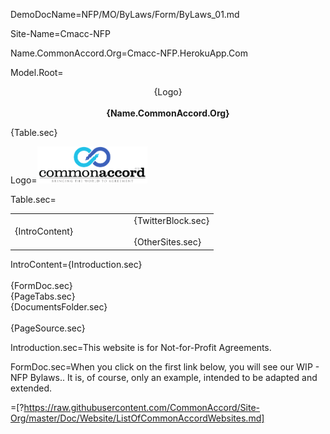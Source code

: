 DemoDocName=NFP/MO/ByLaws/Form/ByLaws_01.md

Site-Name=Cmacc-NFP

Name.CommonAccord.Org=Cmacc-NFP.HerokuApp.Com

Model.Root=<p align="center">{Logo}<br><br><b>{Name.CommonAccord.Org}</b></center></p>{Table.sec}

Logo=<img src="visual/cmacc-trans.png" style="width:35%" />

Table.sec=<table><tr><td width="50%">{IntroContent}</td><td>   </td><td>{TwitterBlock.sec}<br><br>{OtherSites.sec}</td></tr></table>

IntroContent={Introduction.sec}<br><br>{FormDoc.sec}<br>{PageTabs.sec}<br>{DocumentsFolder.sec}<br><br>{PageSource.sec}

Introduction.sec=This website is for Not-for-Profit Agreements.

FormDoc.sec=When you click on the first link below, you will see our WIP - NFP Bylaws.</a>.  It is, of course, only an example, intended to be adapted and extended. 

=[?https://raw.githubusercontent.com/CommonAccord/Site-Org/master/Doc/Website/ListOfCommonAccordWebsites.md]